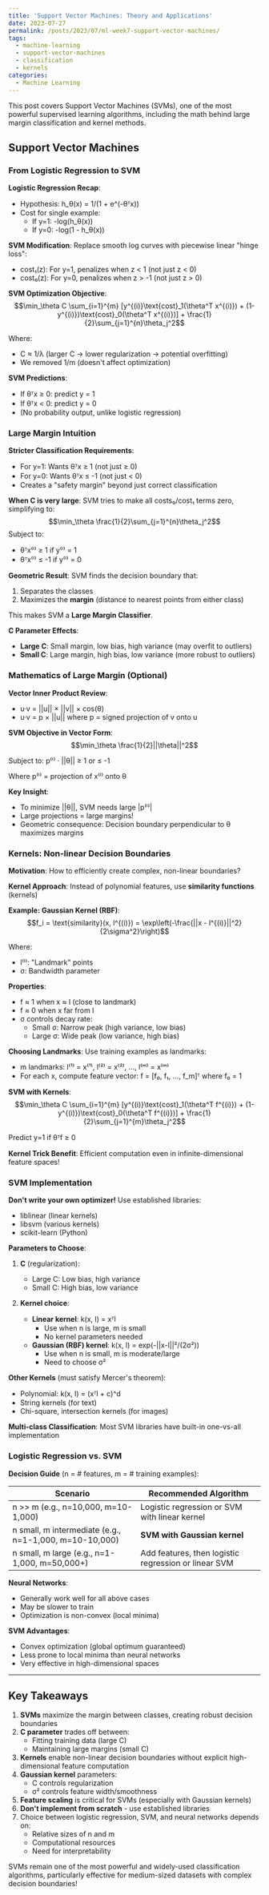```yaml
---
title: 'Support Vector Machines: Theory and Applications'
date: 2023-07-27
permalink: /posts/2023/07/ml-week7-support-vector-machines/
tags:
  - machine-learning
  - support-vector-machines
  - classification
  - kernels
categories:
  - Machine Learning
---
```


This post covers Support Vector Machines (SVMs), one of the most powerful supervised learning algorithms, including the math behind large margin classification and kernel methods.

## Support Vector Machines

### From Logistic Regression to SVM

**Logistic Regression Recap**:
- Hypothesis: h_θ(x) = 1/(1 + e^(-θᵀx))
- Cost for single example:
  - If y=1: -log(h_θ(x))
  - If y=0: -log(1 - h_θ(x))

**SVM Modification**:
Replace smooth log curves with piecewise linear "hinge loss":
- cost₁(z): For y=1, penalizes when z < 1 (not just z < 0)
- cost₀(z): For y=0, penalizes when z > -1 (not just z > 0)

**SVM Optimization Objective**:
$$\min_\theta C \sum_{i=1}^{m} [y^{(i)}\text{cost}_1(\theta^T x^{(i)}) + (1-y^{(i)})\text{cost}_0(\theta^T x^{(i)})] + \frac{1}{2}\sum_{j=1}^{n}\theta_j^2$$

Where:
- C ≈ 1/λ (larger C → lower regularization → potential overfitting)
- We removed 1/m (doesn't affect optimization)

**SVM Predictions**:
- If θᵀx ≥ 0: predict y = 1
- If θᵀx < 0: predict y = 0
- (No probability output, unlike logistic regression)

### Large Margin Intuition

**Stricter Classification Requirements**:
- For y=1: Wants θᵀx ≥ 1 (not just ≥ 0)
- For y=0: Wants θᵀx ≤ -1 (not just < 0)
- Creates a "safety margin" beyond just correct classification

**When C is very large**:
SVM tries to make all costs₀/cost₁ terms zero, simplifying to:
$$\min_\theta \frac{1}{2}\sum_{j=1}^{n}\theta_j^2$$
Subject to:
- θᵀx⁽ⁱ⁾ ≥ 1 if y⁽ⁱ⁾ = 1
- θᵀx⁽ⁱ⁾ ≤ -1 if y⁽ⁱ⁾ = 0

**Geometric Result**:
SVM finds the decision boundary that:
1. Separates the classes
2. Maximizes the **margin** (distance to nearest points from either class)

This makes SVM a **Large Margin Classifier**.

**C Parameter Effects**:
- **Large C**: Small margin, low bias, high variance (may overfit to outliers)
- **Small C**: Large margin, high bias, low variance (more robust to outliers)

### Mathematics of Large Margin (Optional)

**Vector Inner Product Review**:
- u·v = ||u|| × ||v|| × cos(θ)
- u·v = p × ||u|| where p = signed projection of v onto u

**SVM Objective in Vector Form**:
$$\min_\theta \frac{1}{2}||\theta||^2$$

Subject to: p⁽ⁱ⁾ · ||θ|| ≥ 1 or ≤ -1

Where p⁽ⁱ⁾ = projection of x⁽ⁱ⁾ onto θ

**Key Insight**:
- To minimize ||θ||, SVM needs large |p⁽ⁱ⁾|
- Large projections = large margins!
- Geometric consequence: Decision boundary perpendicular to θ maximizes margins

### Kernels: Non-linear Decision Boundaries

**Motivation**: How to efficiently create complex, non-linear boundaries?

**Kernel Approach**:
Instead of polynomial features, use **similarity functions** (kernels)

**Example: Gaussian Kernel (RBF)**:
$$f_i = \text{similarity}(x, l^{(i)}) = \exp\left(-\frac{||x - l^{(i)}||^2}{2\sigma^2}\right)$$

Where:
- l⁽ⁱ⁾: "Landmark" points
- σ: Bandwidth parameter

**Properties**:
- f ≈ 1 when x ≈ l (close to landmark)
- f ≈ 0 when x far from l
- σ controls decay rate:
  - Small σ: Narrow peak (high variance, low bias)
  - Large σ: Wide peak (low variance, high bias)

**Choosing Landmarks**:
Use training examples as landmarks:
- m landmarks: l⁽¹⁾ = x⁽¹⁾, l⁽²⁾ = x⁽²⁾, ..., l⁽ᵐ⁾ = x⁽ᵐ⁾
- For each x, compute feature vector: f = [f₀, f₁, ..., f_m]ᵀ where f₀ = 1

**SVM with Kernels**:
$$\min_\theta C \sum_{i=1}^{m} [y^{(i)}\text{cost}_1(\theta^T f^{(i)}) + (1-y^{(i)})\text{cost}_0(\theta^T f^{(i)})] + \frac{1}{2}\sum_{j=1}^{m}\theta_j^2$$

Predict y=1 if θᵀf ≥ 0

**Kernel Trick Benefit**:
Efficient computation even in infinite-dimensional feature spaces!

### SVM Implementation

**Don't write your own optimizer!**
Use established libraries:
- liblinear (linear kernels)
- libsvm (various kernels)
- scikit-learn (Python)

**Parameters to Choose**:

1. **C** (regularization):
   - Large C: Low bias, high variance
   - Small C: High bias, low variance

2. **Kernel choice**:
   - **Linear kernel**: k(x, l) = xᵀl
     - Use when n is large, m is small
     - No kernel parameters needed
   - **Gaussian (RBF) kernel**: k(x, l) = exp(-||x-l||²/(2σ²))
     - Use when n is small, m is moderate/large
     - Need to choose σ²

**Other Kernels** (must satisfy Mercer's theorem):
- Polynomial: k(x, l) = (xᵀl + c)^d
- String kernels (for text)
- Chi-square, intersection kernels (for images)

**Multi-class Classification**:
Most SVM libraries have built-in one-vs-all implementation

### Logistic Regression vs. SVM

**Decision Guide** (n = # features, m = # training examples):

| Scenario | Recommended Algorithm |
|----------|----------------------|
| n >> m (e.g., n=10,000, m=10-1,000) | Logistic regression or SVM with linear kernel |
| n small, m intermediate (e.g., n=1-1,000, m=10-10,000) | **SVM with Gaussian kernel** |
| n small, m large (e.g., n=1-1,000, m=50,000+) | Add features, then logistic regression or linear SVM |

**Neural Networks**:
- Generally work well for all above cases
- May be slower to train
- Optimization is non-convex (local minima)

**SVM Advantages**:
- Convex optimization (global optimum guaranteed)
- Less prone to local minima than neural networks
- Very effective in high-dimensional spaces

---

## Key Takeaways

1. **SVMs** maximize the margin between classes, creating robust decision boundaries
2. **C parameter** trades off between:
   - Fitting training data (large C)
   - Maintaining large margins (small C)
3. **Kernels** enable non-linear decision boundaries without explicit high-dimensional feature computation
4. **Gaussian kernel** parameters:
   - C controls regularization
   - σ² controls feature width/smoothness
5. **Feature scaling** is critical for SVMs (especially with Gaussian kernels)
6. **Don't implement from scratch** - use established libraries
7. Choice between logistic regression, SVM, and neural networks depends on:
   - Relative sizes of n and m
   - Computational resources
   - Need for interpretability

SVMs remain one of the most powerful and widely-used classification algorithms, particularly effective for medium-sized datasets with complex decision boundaries!
